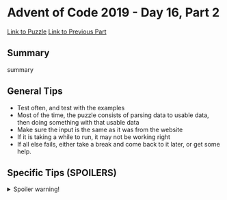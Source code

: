 # Advent of Code 2019 - Day 16, Part 2

[Link to Puzzle](https://adventofcode.com/2019/day/16#part2)
[Link to Previous Part](https://github.com/CodingAP/unofficial-aoc-syllabus/blob/main/years/2019/day16/part1.md)

## Summary
summary

## General Tips
- Test often, and test with the examples
- Most of the time, the puzzle consists of parsing data to usable data, then doing something with that usable data
- Make sure the input is the same as it was from the website
- If it is taking a while to run, it may not be working right
- If all else fails, either take a break and come back to it later, or get some help.

## Specific Tips (SPOILERS)
<details> <summary>Spoiler warning!</summary>

specific tips

</details>
